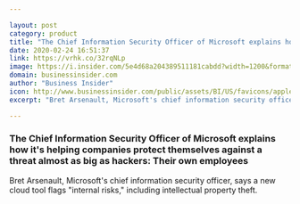 ```yaml
---

layout: post
category: product
title: "The Chief Information Security Officer of Microsoft explains how it's helping companies protect themselves against a threat almost as big as hackers: Their own employees"
date: 2020-02-24 16:51:37
link: https://vrhk.co/32rqNLp
image: https://i.insider.com/5e4d68a204389511181cabdd?width=1200&format=jpeg
domain: businessinsider.com
author: "Business Insider"
icon: http://www.businessinsider.com/public/assets/BI/US/favicons/apple-touch-icon.png?12-31-19
excerpt: "Bret Arsenault, Microsoft's chief information security officer, says a new cloud tool flags \"internal risks,\" including intellectual property theft."

---
```


### The Chief Information Security Officer of Microsoft explains how it's helping companies protect themselves against a threat almost as big as hackers: Their own employees

Bret Arsenault, Microsoft's chief information security officer, says a new cloud tool flags "internal risks," including intellectual property theft.